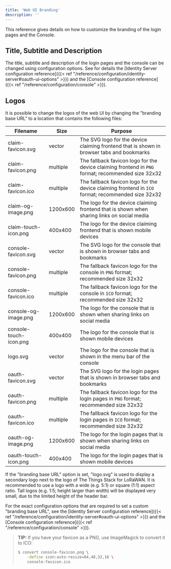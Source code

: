 ```yaml
---
title: 'Web UI Branding'
description: ''
---
```


This reference gives details on how to customize the branding of the login pages and the Console.

<!--more-->

## Title, Subtitle and Description

The title, subtitle and description of the login pages and the console can be changed using configuration options. See for details the [Identity Server configuration reference]({{< ref "/reference/configuration/identity-server#oauth-ui-options" >}}) and the [Console configuration reference]({{< ref "/reference/configuration/console" >}}).

## Logos

It is possible to change the logos of the web UI by changing the "branding base URL" to a location that contains the following files:

| **Filename**           | **Size** | **Purpose** |
| ---------------------- | -------- | ----------- |
| claim-favicon.svg      | vector   | The SVG logo for the device claiming frontend that is shown in browser tabs and bookmarks |
| claim-favicon.png      | multiple | The fallback favicon logo for the device claiming frontend in `PNG` format; recommended size 32x32 |
| claim-favicon.ico      | multiple | The fallback favicon logo for the device claiming frontend in `ICO` format; recommended size 32x32 |
| claim-og-image.png     | 1200x600 | The logo for the device claiming frontend that is shown when sharing links on social media |
| claim-touch-icon.png   | 400x400  | The logo for the device claiming frontend that is shown mobile devices |
| console-favicon.svg    | vector   | The SVG logo for the console that is shown in browser tabs and bookmarks |
| console-favicon.png    | multiple | The fallback favicon logo for the console in `PNG` format; recommended size 32x32 |
| console-favicon.ico    | multiple | The fallback favicon logo for the console in `ICO` format; recommended size 32x32 |
| console-og-image.png   | 1200x600 | The logo for the console that is shown when sharing links on social media |
| console-touch-icon.png | 400x400  | The logo for the console that is shown mobile devices |
| logo.svg               | vector   | The logo for the console that is shown in the menu bar of the console |
| oauth-favicon.svg      | vector   | The SVG logo for the login pages that is shown in browser tabs and bookmarks |
| oauth-favicon.png      | multiple | The fallback favicon logo for the login pages in `PNG` format; recommended size 32x32 |
| oauth-favicon.ico      | multiple | The fallback favicon logo for the login pages in `ICO` format; recommended size 32x32 |
| oauth-og-image.png     | 1200x600 | The logo for the login pages that is shown when sharing links on social media |
| oauth-touch-icon.png   | 400x400  | The logo for the login pages that is shown mobile devices |

If the "branding base URL" option is set, "logo.svg" is used to display a secondary logo next to the logo of The Things Stack for LoRaWAN. It is recommended to use a logo with a wide (e.g. 5:1) or square (1:1) aspect ratio. Tall logos (e.g. 1:5; height larger than width) will be displayed very small, due to the limited height of the header bar.

For the exact configuration options that are required to set a custom "branding base URL", see the [Identity Server configuration reference]({{< ref "/reference/configuration/identity-server#oauth-ui-options" >}}) and the [Console configuration reference]({{< ref "/reference/configuration/console" >}}).

> **TIP:** If you have your favicon as a PNG, use ImageMagick to convert it to ICO:
> 
> ```bash
> $ convert console-favicon.png \
>     -define icon:auto-resize=64,48,32,16 \
>     console-favicon.ico
> ```
